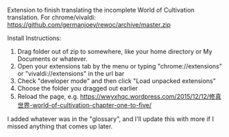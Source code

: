 Extension to finish translating the incomplete World of Cultivation translation. For chrome/vivaldi: https://github.com/germanjoey/rewoc/archive/master.zip

Install Instructions:

1. Drag folder out of zip to somewhere, like your home directory or My Documents or whatever.
2. Open your extensions tab by the menu or typing "chrome://extensions" or "vivaldi://extensions" in the url bar
3. Check "developer mode" and then click "Load unpacked extensions"
4. Choose the folder you dragged out earlier
5. Reload the page, e.g. https://wwyxhqc.wordpress.com/2015/12/12/修真世界-world-of-cultivation-chapter-one-to-five/

I added whatever was in the "glossary", and I'll update this with more if I missed anything that comes up later. 
